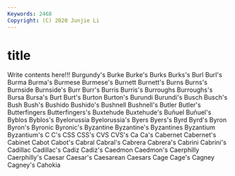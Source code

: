 ```yaml
---
Keywords: 2468
Copyright: (C) 2020 Junjie Li
---
```


# title

Write contents here!!!
Burgundy's 
Burke 
Burke's 
Burks
Burks's 
Burl 
Burl's 
Burma 
Burma's 
Burmese 
Burmese's 
Burnett 
Burnett's 
Burns
Burns's 
Burnside 
Burnside's 
Burr 
Burr's 
Burris 
Burris's 
Burroughs 
Burroughs's 
Bursa
Bursa's 
Burt 
Burt's 
Burton 
Burton's 
Burundi 
Burundi's 
Busch 
Busch's 
Bush
Bush's 
Bushido 
Bushido's 
Bushnell 
Bushnell's 
Butler 
Butler's 
Butterfingers 
Butterfingers's 
Buxtehude
Buxtehude's 
Buñuel 
Buñuel's 
Byblos 
Byblos's 
Byelorussia 
Byelorussia's 
Byers 
Byers's 
Byrd
Byrd's 
Byron 
Byron's 
Byronic 
Byronic's 
Byzantine 
Byzantine's 
Byzantines 
Byzantium 
Byzantium's
C 
C's 
CSS 
CSS's 
CVS 
CVS's 
Ca 
Ca's 
Cabernet 
Cabernet's
Cabinet 
Cabot 
Cabot's 
Cabral 
Cabral's 
Cabrera 
Cabrera's 
Cabrini 
Cabrini's 
Cadillac
Cadillac's 
Cadiz 
Cadiz's 
Caedmon 
Caedmon's 
Caerphilly 
Caerphilly's 
Caesar 
Caesar's 
Caesarean
Caesars 
Cage 
Cage's 
Cagney 
Cagney's 
Cahokia 
